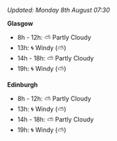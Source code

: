 *Updated: Monday 8th August 07:30*

**Glasgow**

* 8h - 12h: :partly_sunny: Partly Cloudy
* 13h: :cyclone: Windy (:partly_sunny:)
* 14h - 18h: :partly_sunny: Partly Cloudy
* 19h: :cyclone: Windy (:partly_sunny:)

**Edinburgh**

* 8h - 12h: :partly_sunny: Partly Cloudy
* 13h: :cyclone: Windy (:partly_sunny:)
* 14h - 18h: :partly_sunny: Partly Cloudy
* 19h: :cyclone: Windy (:partly_sunny:)
